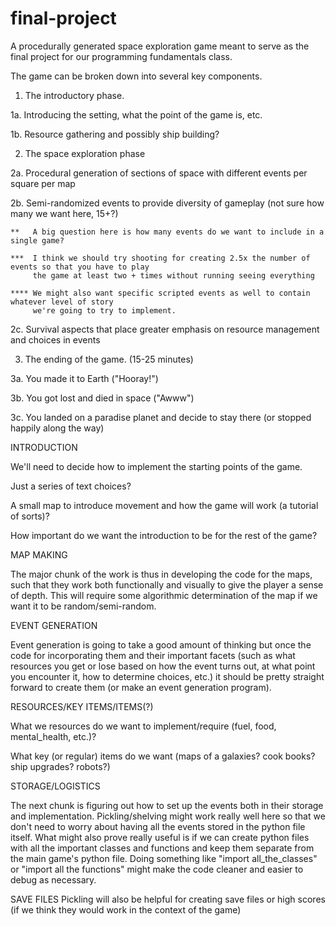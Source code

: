 # final-project
A procedurally generated space exploration game meant to serve as the final project for our programming fundamentals class.

The game can be broken down into several key components. 

1. The introductory phase.

  1a. Introducing the setting, what the point of the game is, etc. 
  
  1b. Resource gathering and possibly ship building? 
  
2. The space exploration phase

  2a. Procedural generation of sections of space with different events per square per map

  2b. Semi-randomized events to provide diversity of gameplay (not sure how many we want here, 15+?)
  
    **   A big question here is how many events do we want to include in a single game? 
    
    ***  I think we should try shooting for creating 2.5x the number of events so that you have to play
         the game at least two + times without running seeing everything 
        
    **** We might also want specific scripted events as well to contain whatever level of story 
         we're going to try to implement. 
        
  2c. Survival aspects that place greater emphasis on resource management and choices in events
  
3. The ending of the game. (15-25 minutes)

  3a. You made it to Earth ("Hooray!")
  
  3b. You got lost and died in space ("Awww")
  
  3c. You landed on a paradise planet and decide to stay there (or stopped happily along the way)
  
  
INTRODUCTION

We'll need to decide how to implement the starting points of the game. 

  Just a series of text choices? 
  
  A small map to introduce movement and how the game will work (a tutorial of sorts)?
  
  How important do we want the introduction to be for the rest of the game? 

MAP MAKING

The major chunk of the work is thus in developing the code for the maps, such that they work both functionally
and visually to give the player a sense of depth. This will require some algorithmic determination of the map
if we want it to be random/semi-random. 

EVENT GENERATION

Event generation is going to take a good amount of thinking but once the code for incorporating them and their important facets
(such as what resources you get or lose based on how the event turns out, at what point you encounter it, how to determine choices, 
etc.) it should be pretty straight forward to create them (or make an event generation program). 
  
RESOURCES/KEY ITEMS/ITEMS(?)

What we resources do we want to implement/require (fuel, food, mental_health, etc.)?

What key (or regular) items do we want (maps of a galaxies? cook books? ship upgrades? robots?)

STORAGE/LOGISTICS

The next chunk is figuring out how to set up the events both in their storage and implementation. Pickling/shelving 
might work really well here so that we don't need to worry about having all the events stored in the python file itself. 
What might also prove really useful is if we can create python files with all the important classes and functions and keep 
them separate from the main game's python file. Doing something like "import all_the_classes" or "import all the functions"
might make the code cleaner and easier to debug as necessary. 

SAVE FILES
Pickling will also be helpful for creating save files or high scores (if we think they would work in the context of the game)




